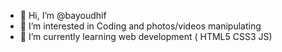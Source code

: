 - 👋 Hi, I’m @bayoudhif
- 👀 I’m interested in Coding and photos/videos manipulating 
- 🌱 I’m currently learning web development ( HTML5 CSS3 JS)

<!---
bayoudhif/bayoudhif is a ✨ special ✨ repository because its `README.md` (this file) appears on your GitHub profile.
You can click the Preview link to take a look at your changes.
--->
